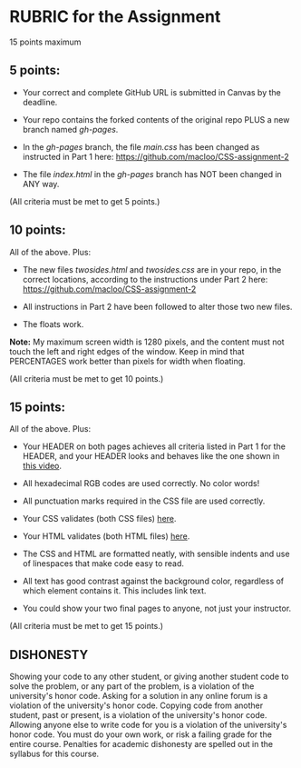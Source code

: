 # RUBRIC for the Assignment

15 points maximum

## 5 points:

* Your correct and complete GitHub URL is submitted in Canvas by the deadline.

* Your repo contains the forked contents of the original repo PLUS a new branch named *gh-pages*.

* In the *gh-pages* branch, the file *main.css* has been changed as instructed in Part 1 here: https://github.com/macloo/CSS-assignment-2  

* The file *index.html* in the *gh-pages* branch has NOT been changed in ANY way.

(All criteria must be met to get 5 points.)

## 10 points:

All of the above. Plus:

* The new files *twosides.html* and *twosides.css* are in your repo, in the correct locations, according to the instructions under Part 2 here:  https://github.com/macloo/CSS-assignment-2

* All instructions in Part 2 have been followed to alter those two new files.

* The floats work.

**Note:** My maximum screen width is 1280 pixels, and the content must not touch the left and right edges of the window. Keep in mind that PERCENTAGES work better than pixels for width when floating.

(All criteria must be met to get 10 points.)

## 15 points:

All of the above. Plus:

* Your HEADER on both pages achieves all criteria listed in Part 1 for the HEADER, and your HEADER looks and behaves like the one shown in [this video](https://www.youtube.com/watch?v=RKXZBsOr0JM&list=PLZFU-W6LLeecJuSQh20QUU_gCmS30sLTB&index=31).

* All hexadecimal RGB codes are used correctly. No color words!

* All punctuation marks required in the CSS file are used correctly.

* Your CSS validates (both CSS files) [here](https://jigsaw.w3.org/css-validator/).

* Your HTML validates (both HTML files) [here](https://html5.validator.nu/).

* The CSS and HTML are formatted neatly, with sensible indents and use of linespaces that make code easy to read.

* All text has good contrast against the background color, regardless of which element contains it. This includes link text.

* You could show your two final pages to anyone, not just your instructor.

(All criteria must be met to get 15 points.)

## DISHONESTY

Showing your code to any other student, or giving another student code to solve the problem, or any part of the problem, is a violation of the university's honor code. Asking for a solution in any online forum is a violation of the university's honor code. Copying code from another student, past or present, is a violation of the university's honor code. Allowing anyone else to write code for you is a violation of the university's honor code. You must do your own work, or risk a failing grade for the entire course. Penalties for academic dishonesty are spelled out in the syllabus for this course.
